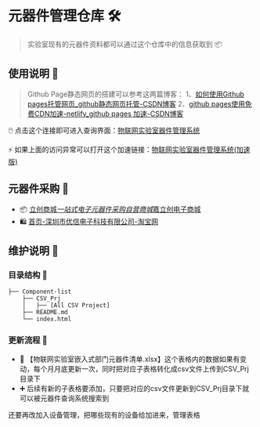 # 元器件管理仓库 🛠️

> 实验室现有的元器件资料都可以通过这个仓库中的信息获取到 📦
> 

## 使用说明 📖

> Github Page静态网页的搭建可以参考这两篇博客：                                                                                   1、[如何使用Github pages托管网页_github静态网页托管-CSDN博客](https://blog.csdn.net/Tim_Cookerr/article/details/125582436?ops_request_misc=%257B%2522request%255Fid%2522%253A%2522f3b2c823f92d82c73796ae53b6c12a59%2522%252C%2522scm%2522%253A%252220140713.130102334..%2522%257D&request_id=f3b2c823f92d82c73796ae53b6c12a59&biz_id=0&utm_medium=distribute.pc_search_result.none-task-blog-2~all~baidu_landing_v2~default-7-125582436-null-null.142^v102^pc_search_result_base2&utm_term=github%20pages&spm=1018.2226.3001.4187)                                                 2、[github pages使用免费CDN加速-netlify_github pages 加速-CSDN博客](https://blog.csdn.net/q2158798/article/details/149050188?ops_request_misc=%257B%2522request%255Fid%2522%253A%2522e0293a1f84b781f87a44a35b794386ca%2522%252C%2522scm%2522%253A%252220140713.130102334..%2522%257D&request_id=e0293a1f84b781f87a44a35b794386ca&biz_id=0&utm_medium=distribute.pc_search_result.none-task-blog-2~all~sobaiduend~default-1-149050188-null-null.142^v102^pc_search_result_base2&utm_term=github%20pages%E5%8A%A0%E9%80%9F&spm=1018.2226.3001.4187)
> 

🖱️ 点击这个连接即可进入查询界面：[物联网实验室器件管理系统](https://csust-iotqrs.github.io/Component-list/)

⚡ 如果上面的访问异常可以打开这个加速链接：[物联网实验室器件管理系统(加速版)](https://component-list-1.netlify.app/)

## 元器件采购 🛒

- 📦 [立创商城*一站式电子元器件采购自营商城*嘉立创电子商城](https://www.szlcsc.com/?lcsc_vid=Q1dcAwVfFFlfVwdeRwdcA1QFQ1VdAwBWFQVXAlBTE1cxVl%E6%9E%81%E9%80%9F%E6%A8%A1%E5%BC%8FQVRZVFJeRlFWUzsOAxUeFF5JWAIASQYPGQZABAsLWA%3D%3D)
- 🛍️ [首页-深圳市优信电子科技有限公司-淘宝网](https://shop131282813.taobao.com/?spm=a21n57.shop_search.0.0.603724c9fh0J0Z)

## 维护说明 🔧

### 目录结构 📁

```
├── Component-list
    ├── CSV_Prj
    │   ├── [All CSV Project] 
    ├── README.md
    └── index.html
```

### 更新流程 🔄

- 📅 【物联网实验室嵌入式部门元器件清单.xlsx】这个表格内的数据如果有变动，每个月月底更新一次，同时把对应子表格转化成csv文件上传到CSV_Prj目录下
- ➕ 后续有新的子表格要添加，只要把对应的csv文件更新到CSV_Prj目录下就可以被元器件查询系统搜索到

还要再改加入设备管理，把哪些现有的设备给加进来，管理表格
